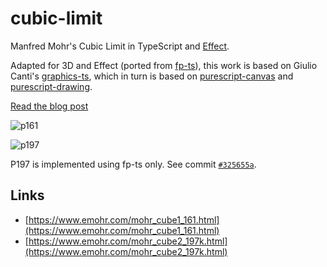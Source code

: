 # cubic-limit

Manfred Mohr's Cubic Limit in TypeScript and [Effect](https://effect.website/).

Adapted for 3D and Effect (ported from [fp-ts](https://github.com/gcanti/fp-ts/)), this work is based on Giulio Canti's [graphics-ts](https://github.com/gcanti/graphics-ts), which in turn is based on [purescript-canvas](https://github.com/purescript-web/purescript-canvas) and [purescript-drawing](https://github.com/paf31/purescript-drawing).

[Read the blog post](https://tetsuo.github.io/cubic-limit-in-effect.html)

![p161](./p161.png)

![p197](./p197.png)

P197 is implemented using fp-ts only. See commit [`#325655a`](https://github.com/tetsuo/cubic-limit/tree/325655a61a3c29c2f999c8d30810385ec7979413).

## Links

- [https://www.emohr.com/mohr_cube1_161.html](https://www.emohr.com/mohr_cube1_161.html)
- [https://www.emohr.com/mohr_cube2_197k.html](https://www.emohr.com/mohr_cube2_197k.html)
